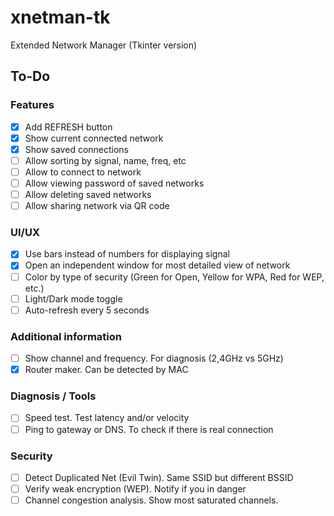 # xnetman-tk

Extended Network Manager (Tkinter version)

## To-Do

### Features

- [x] Add REFRESH button
- [x] Show current connected network
- [x] Show saved connections
- [ ] Allow sorting by signal, name, freq, etc
- [ ] Allow to connect to network
- [ ] Allow viewing password of saved networks
- [ ] Allow deleting saved networks
- [ ] Allow sharing network via QR code

### UI/UX

- [x] Use bars instead of numbers for displaying signal
- [x] Open an independent window for most detailed view of network
- [ ] Color by type of security (Green for Open, Yellow for WPA, Red for WEP, etc.)
- [ ] Light/Dark mode toggle
- [ ] Auto-refresh every 5 seconds

### Additional information

- [ ] Show channel and frequency. For diagnosis (2,4GHz vs 5GHz)
- [x] Router maker. Can be detected by MAC

### Diagnosis / Tools

- [ ] Speed test. Test latency and/or velocity
- [ ] Ping to gateway or DNS. To check if there is real connection

### Security

- [ ] Detect Duplicated Net (Evil Twin). Same SSID but different BSSID
- [ ] Verify weak encryption (WEP). Notify if you in danger
- [ ] Channel congestion analysis. Show most saturated channels.
